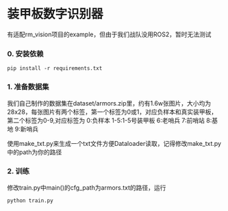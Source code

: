 # 装甲板数字识别器

有适配rm_vision项目的example，但由于我们战队没用ROS2，暂时无法测试


### 0. 安装依赖

```
pip install -r requirements.txt
```

### 1. 准备数据集 

我们自己制作的数据集在dataset/armors.zip里，约有1.6w张图片，大小均为28x28，每张图片有两个标签，第一个标签为0或1，对应负样本和真实装甲板，第二个标签为0-9,对应标签为 0:负样本 1-5:1-5号装甲板 6:老哨兵 7:前哨站 8:基地 9:新哨兵

使用make_txt.py来生成一个txt文件方便Dataloader读取，记得修改make_txt.py中的path为你的路径


### 2. 训练

修改train.py中main()的cfg_path为armors.txt的路径，运行

```
python train.py
```


